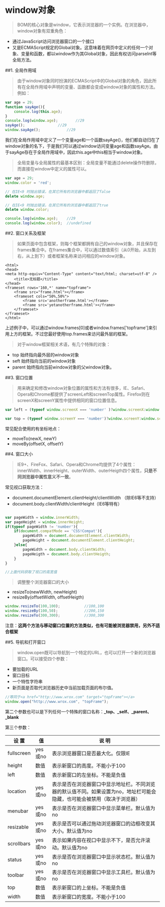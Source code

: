 # window对象

> BOM的核心对象是window，它表示浏览器的一个实例。在浏览器中，window对象有双重角色：
+ 通过JavaScript访问浏览器窗口的一个接口
+ 又是ECMAScript规定的Global对象。这意味着在网页中定义的任何一个对象、变量和函数，都以window作为其Global对象，因此有权访问parseInt等全局方法。

##1. 全局作用域

> 由于window对象同时扮演的ECMAScript中的Global对象的角色，因此所有在全局作用域中声明的变量、函数都会变成window对象的属性和方法。例如：

```javascript
var age = 29;
function sayAge(){
	console.log(this.age);
}
console.log(window.age);		//29
sayAge();				//29
window.sayAge();			//29

```

我们在全局作用域中定义了一个变量age和一个函数sayAge()，他们都自动归在了window对象的名下，于是我们可以通过window访问变量age和函数sayAge。由于sayAge存在于全局作用域中，因此this.age中this相当于window对象。

> 全局变量与全局属性的最基本区别：全局变量不能通过delete操作符删除，而直接在window中定义的属性可以。

```javascript
var age = 29;
window.color = 'red';

// 在IE<9 时抛出错误，在其它所有的浏览器中都返回了false
delete window.age;

// 在IE<9 时抛出错误，在其它所有的浏览器中都返回了true
delete window.color;

console.log(window.age);	//29
console.log(window.color);	//undefined

```

##2. 窗口关系及框架

> 如果页面中包含框架，则每个框架都拥有自己的window对象，并且保存在frames集合中。在frames集合中，可以通过数值索引（从0开始，从左到右，从上到下）或者框架名称来访问相应的window对象。

```
<html>
<head>
<meta http-equiv="Content-Type" content="text/html; charset=utf-8" /> 
	<title>无标题</title>
</head>
<frameset rows='160,*' name="topframe">
	<frame src="frame.html"></frame>
	<frameset cols="50%,50%">
		<frame src='anotherframe.html'></frame>
		<frame src='yetanotherframe.html'></frame>
	</frameset>
</frameset>
</html>

```

上述例子中，可以通过window.frames[0]或者window.frames['topframe']来引用上方的框架。不过您最好使用top.frames来访问最外层的框架。

> 对于window框架相关术语，有几个特殊的对象：
+ top 始终指向最外层的window对象
+ seft 始终指向当前的window对象
+ parent 始终指向当前window对象的父window对象。


##3. 窗口位置

> 用来确定和修改window对象位置的属性和方法有很多，IE、Safari、Opera和Chrome都提供了screenLeft和screenTop属性。Firefox则在screenX和screenY属性中提供相同的窗口位置信息。

```javascript
var left = (typeof window.screenX === 'number' )?window.screenX:window.screenLeft;

var top = (typeof window.screenY === 'number')?window.screenY:window.screenTop;

```

常见配合使用的有坐标地点：
+ moveTo(newX, newY)
+ moveBy(offsetX, offsetY)

##4. 窗口大小

> IE9+、FireFox、Safari、Opera和Chrome均提供了4个属性：innerWidth、innerHeight、outerWidth、outerHeigth四个属性，**只是不同浏览器中属性意义不一致**。

常见视口获取方法：
+ document.documentElement.clientHeight/clientWidth （除IE6等不支持）
+ document.body.clientWidth/clientHeight（IE6等特有）

```javascript

var pageWidth = window.innerWidth;
var pageHeight = window.innerHeight;
if(typeof pageWidth != 'number'){
	if(document.compatMode == 'CSS!Compat'){
		pageWidth = document.documentElement.clientWidth;
		pageHeight = document.documentElement.clientHeight;
	}else{
		pageWidth = document.body.clientWidth;
		pageHeigth = document.body.clientHeigth;
	}
}

//上面代码获取了视口的高宽值
```

> 调整整个浏览器窗口的大小
+ resizeTo(newWidth, newHeight)
+ resizeBy(offsetWidth, offsetHeigth)

```javascript
window.resizeTo(100,100);			//100,100
window.resizeBy(100,50);			//200,150
window.resizeTo(300,300);			//300,300
```

注意：**这两个方法与移动窗口位置的方法类似，也有可能被浏览器禁用，另外不适合框架**

##5. 导航和打开窗口

> window.open既可以导航到一个特定的URL，也可以打开一个新的浏览器窗口。可以接受四个参数：
+ 要加载的URL
+ 窗口目标
+ 一个特性字符串
+ 新页面是否取代浏览器历史中当前加载页面的布尔值。

```javascript
//等同于<a href="http://www.wrox.com" target="topFrame"></a>
window.open("http://www.wrox.com", "topFrame");
```

第二个参数也可以是下列任何一个特殊的窗口名称：**_top、_self、_parent、_blank**

第三个参数：


|                             设 置                 |                                    值                                      |                         说 明                  |
|---------------------------------------|--------------------------------------------------------|---------------------------------------------|
| fullscreen                                              |                     yes或no                |表示浏览器窗口是否最大化。仅限IE              |
| height                                                    |数值                              |  表示新窗口的高度。不能小于100             |
| left                                                          |数值                             |  表示新窗口的左坐标。不能是负值             |
|location                                                  | yes或no                      |  表示是否在浏览器窗口中显示地址栏。不同浏览器的默认值不同。如果设置为no，地址栏可能会隐藏，也可能会被禁用（取决于浏览器）             |
| menubar                                               |yes或no                      |  表示是否在浏览器窗口中显示菜单栏。默认值为no             |
| resizable                                               | yes或no                      |  表示是否可以通过拖动浏览器窗口的边框改变其大小。默认值为no             |
| scrollbars                                              |yes或no                      |  表示如果内容在视口中显示不下，是否允许滚动。默认值为no             |
| status                                                    |yes或no                      |  表示是否在浏览器窗口中显示状态栏。默认值为no             |
| toolbar                                                  | yes或no                      |  表示是否在浏览器窗口中显示工具栏。默认值为no             |
|  top                                                       | 数值                            |  表示新窗口的上坐标。不能是负值             |
|  width                                                    |数值                            | 表示新窗口的宽度。不能小于100             |

